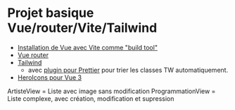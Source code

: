 # Projet basique Vue/router/Vite/Tailwind

* [Installation de Vue avec Vite comme "build tool"](https://vuejs.org/guide/quick-start.html#with-build-tools)
* [Vue router](https://router.vuejs.org/guide/)
* [Tailwind](https://tailwindcss.com/docs/guides/vite)
    * avec [plugin pour Prettier](https://github.com/tailwindlabs/prettier-plugin-tailwindcss#readme) pour trier les classes TW automatiquement.
* [HeroIcons pour Vue 3](https://github.com/tailwindlabs/heroicons#vue)

ArtisteView = Liste avec image sans modification
ProgrammationView = Liste complexe, avec création, modification et supression
